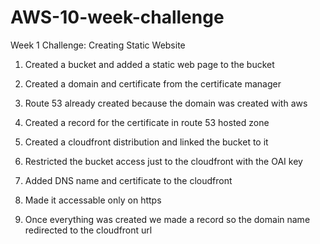 # AWS-10-week-challenge

Week 1 Challenge: Creating Static Website  

1. Created a bucket and added a static web page to the bucket  

2. Created a domain and certificate from the certificate manager  

3. Route 53 already created because the domain was created with aws  

4. Created a record for the certificate in route 53 hosted zone  

5. Created a cloudfront distribution and linked the bucket to it  

6. Restricted the bucket access just to the cloudfront with the OAI key  

7. Added DNS name and certificate to the cloudfront  

8. Made it accessable only on https  

9. Once everything was created we made a record so the domain name redirected to the cloudfront url
